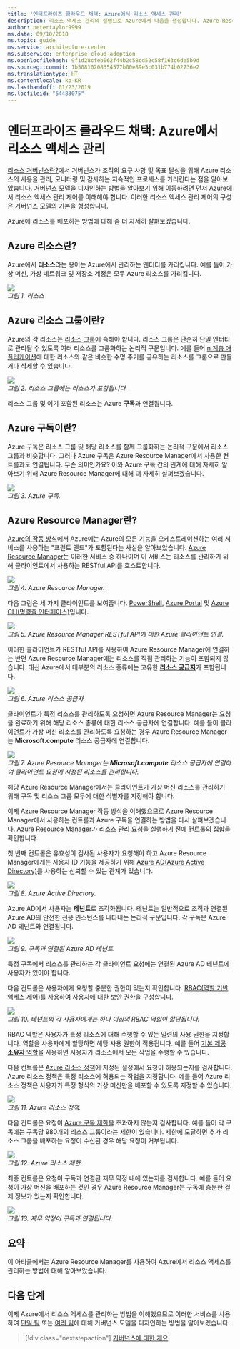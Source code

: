 ```yaml
---
title: '엔터프라이즈 클라우드 채택: Azure에서 리소스 액세스 관리'
description: 리소스 액세스 관리의 설명으로 Azure에서 다음을 생성합니다. Azure Resource Manager, 구독, 리소스 그룹 및 리소스
author: petertaylor9999
ms.date: 09/10/2018
ms.topic: guide
ms.service: architecture-center
ms.subservice: enterprise-cloud-adoption
ms.openlocfilehash: 9f1d28cfeb062f44b2c58cd52c58f163d6de5b9d
ms.sourcegitcommit: 1b50810208354577b00e89e5c031b774b02736e2
ms.translationtype: HT
ms.contentlocale: ko-KR
ms.lasthandoff: 01/23/2019
ms.locfileid: "54483075"
---
```

# <a name="enterprise-cloud-adoption-resource-access-management-in-azure"></a>엔터프라이즈 클라우드 채택: Azure에서 리소스 액세스 관리

[리소스 거버넌스란?](what-is-governance.md)에서 거버넌스가 조직의 요구 사항 및 목표 달성을 위해 Azure 리소스의 사용을 관리, 모니터링 및 감사하는 지속적인 프로세스를 가리킨다는 점을 알아보았습니다. 거버넌스 모델을 디자인하는 방법을 알아보기 위해 이동하려면 먼저 Azure에서 리소스 액세스 관리 제어를 이해해야 합니다. 이러한 리소스 액세스 관리 제어의 구성은 거버넌스 모델의 기본을 형성합니다.

Azure에 리소스를 배포하는 방법에 대해 좀 더 자세히 살펴보겠습니다. 

## <a name="what-is-an-azure-resource"></a>Azure 리소스란?

Azure에서 **리소스**라는 용어는 Azure에서 관리하는 엔터티를 가리킵니다. 예를 들어 가상 머신, 가상 네트워크 및 저장소 계정은 모두 Azure 리소스를 가리킵니다.

![](../_images/governance-1-9.png)   
*그림 1. 리소스*

## <a name="what-is-an-azure-resource-group"></a>Azure 리소스 그룹이란?

Azure의 각 리소스는 [리소스 그룹](/azure/azure-resource-manager/resource-group-overview#resource-groups)에 속해야 합니다. 리소스 그룹은 단순히 단일 엔터티로 관리될 수 있도록 여러 리소스를 그룹화하는 논리적 구문입니다. 예를 들어 [n 계층 애플리케이션](/azure/architecture/guide/architecture-styles/n-tier)에 대한 리소스와 같은 비슷한 수명 주기를 공유하는 리소스를 그룹으로 만들거나 삭제할 수 있습니다. 

![](../_images/governance-1-10.png)   
*그림 2. 리소스 그룹에는 리소스가 포함됩니다.* 

리소스 그룹 및 여기 포함된 리소스는 Azure **구독**과 연결됩니다. 

## <a name="what-is-an-azure-subscription"></a>Azure 구독이란?

Azure 구독은 리소스 그룹 및 해당 리소스를 함께 그룹화하는 논리적 구문에서 리소스 그룹과 비슷합니다. 그러나 Azure 구독은 Azure Resource Manager에서 사용한 컨트롤과도 연결됩니다. 무슨 의미인가요? 이와 Azure 구독 간의 관계에 대해 자세히 알아보기 위해 Azure Resource Manager에 대해 더 자세히 살펴보겠습니다.

![](../_images/governance-1-11.png)   
*그림 3. Azure 구독.*

## <a name="what-is-azure-resource-manager"></a>Azure Resource Manager란?

[Azure의 작동 방식](what-is-azure.md)에서 Azure에는 Azure의 모든 기능을 오케스트레이션하는 여러 서비스를 사용하는 "프런트 엔드"가 포함된다는 사실을 알아보았습니다. [Azure Resource Manager](/azure/azure-resource-manager/)는 이러한 서비스 중 하나이며 이 서비스는 리소스를 관리하기 위해 클라이언트에서 사용하는 RESTful API를 호스트합니다. 

![](../_images/governance-1-12.png)   
*그림 4. Azure Resource Manager.*

다음 그림은 세 가지 클라이언트를 보여줍니다. [PowerShell](/powershell/azure/overview), [Azure Portal](https://portal.azure.com) 및 [Azure CLI(명령줄 인터페이스)](/cli/azure)입니다.

![](../_images/governance-1-13.png)   
*그림 5. Azure Resource Manager RESTful API에 대한 Azure 클라이언트 연결.*

이러한 클라이언트가 RESTful API를 사용하여 Azure Resource Manager에 연결하는 반면 Azure Resource Manager에는 리소스를 직접 관리하는 기능이 포함되지 않습니다. 대신 Azure에서 대부분의 리소스 종류에는 고유한 [**리소스 공급자**](/azure/azure-resource-manager/resource-group-overview#terminology)가 포함됩니다. 

![](../_images/governance-1-14.png)   
*그림 6. Azure 리소스 공급자.*

클라이언트가 특정 리소스를 관리하도록 요청하면 Azure Resource Manager는 요청을 완료하기 위해 해당 리소스 종류에 대한 리소스 공급자에 연결합니다. 예를 들어 클라이언트가 가상 머신 리소스를 관리하도록 요청하는 경우 Azure Resource Manager는 **Microsoft.compute** 리소스 공급자에 연결합니다. 

![](../_images/governance-1-15.png)   
*그림 7. Azure Resource Manager는 **Microsoft.compute** 리소스 공급자에 연결하여 클라이언트 요청에 지정된 리소스를 관리합니다.*

해당 Azure Resource Manager에서는 클라이언트가 가상 머신 리소스를 관리하기 위해 구독 및 리소스 그룹 모두에 대한 식별자를 지정해야 합니다. 

이제 Azure Resource Manager 작동 방식을 이해했으므로 Azure Resource Manager에서 사용하는 컨트롤과 Azure 구독을 연결하는 방법을 다시 살펴보겠습니다. Azure Resource Manager가 리소스 관리 요청을 실행하기 전에 컨트롤의 집합을 확인합니다. 

첫 번째 컨트롤은 유효성이 검사된 사용자가 요청해야 하고 Azure Resource Manager에게는 사용자 ID 기능을 제공하기 위해 [Azure AD(Azure Active Directory)](/azure/active-directory/)를 사용하는 신뢰할 수 있는 관계가 있습니다.

![](../_images/governance-1-16.png)   
*그림 8. Azure Active Directory.*

Azure AD에서 사용자는 **테넌트**로 조각화됩니다. 테넌트는 일반적으로 조직과 연결된 Azure AD의 안전한 전용 인스턴스를 나타내는 논리적 구문입니다. 각 구독은 Azure AD 테넌트와 연결됩니다.

![](../_images/governance-1-17.png)   
*그림 9. 구독과 연결된 Azure AD 테넌트.*

특정 구독에서 리소스를 관리하는 각 클라이언트 요청에는 연결된 Azure AD 테넌트에 사용자가 있어야 합니다. 

다음 컨트롤은 사용자에게 요청할 충분한 권한이 있는지 확인합니다. [RBAC(역할 기반 액세스 제어)](/azure/role-based-access-control/)를 사용하여 사용자에 대한 보안 권한을 구성합니다.

![](../_images/governance-1-18.png)   
*그림 10. 테넌트의 각 사용자에게는 하나 이상의 RBAC 역할이 할당됩니다.*

RBAC 역할은 사용자가 특정 리소스에 대해 수행할 수 있는 일련의 사용 권한을 지정합니다. 역할을 사용자에게 할당하면 해당 사용 권한이 적용됩니다. 예를 들어 [기본 제공 **소유자** 역할](/azure/role-based-access-control/built-in-roles#owner)을 사용하면 사용자가 리소스에서 모든 작업을 수행할 수 있습니다.

다음 컨트롤은 [Azure 리소스 정책](/azure/governance/policy/)에 지정된 설정에서 요청이 허용되는지를 검사합니다. Azure 리소스 정책은 특정 리소스에 허용되는 작업을 지정합니다. 예를 들어 Azure 리소스 정책은 사용자가 특정 형식의 가상 머신만을 배포할 수 있도록 지정할 수 있습니다.

![](../_images/governance-1-19.png)   
*그림 11. Azure 리소스 정책.*

다음 컨트롤은 요청이 [Azure 구독 제한](/azure/azure-subscription-service-limits)을 초과하지 않는지 검사합니다. 예를 들어 각 구독에는 구독당 980개의 리소스 그룹이라는 제한이 있습니다. 제한에 도달하면 추가 리소스 그룹을 배포하는 요청이 수신된 경우 해당 요청이 거부됩니다.

![](../_images/governance-1-20.png)   
*그림 12. Azure 리소스 제한.* 

최종 컨트롤은 요청이 구독과 연결된 재무 약정 내에 있는지를 검사합니다. 예를 들어 요청이 가상 머신을 배포하는 것인 경우 Azure Resource Manager는 구독에 충분한 결제 정보가 있는지 확인합니다.

![](../_images/governance-1-21.png)   
*그림 13. 재무 약정이 구독과 연결됩니다.*

## <a name="summary"></a>요약

이 아티클에서는 Azure Resource Manager를 사용하여 Azure에서 리소스 액세스를 관리하는 방법에 대해 알아보았습니다.

## <a name="next-steps"></a>다음 단계

이제 Azure에서 리소스 액세스를 관리하는 방법을 이해했으므로 이러한 서비스를 사용하여 [단일 팀](../governance/governance-single-team.md) 또는 [여러 팀](../governance/governance-multiple-teams.md)에 대해 거버넌스 모델을 디자인하는 방법을 알아보겠습니다.

> [!div class="nextstepaction"]
> [거버넌스에 대한 개요](../governance/overview.md)
